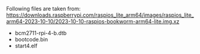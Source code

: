Following files are taken from: https://downloads.raspberrypi.com/raspios_lite_arm64/images/raspios_lite_arm64-2023-10-10/2023-10-10-raspios-bookworm-arm64-lite.img.xz
- bcm2711-rpi-4-b.dtb
- bootcode.bin
- start4.elf